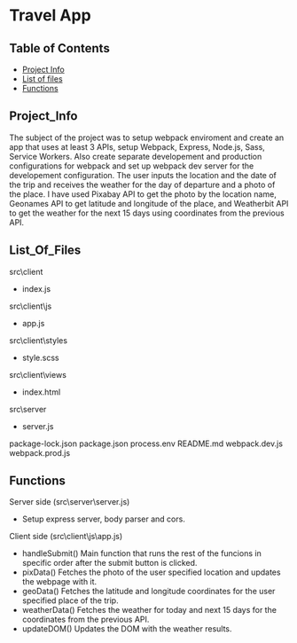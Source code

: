 # Travel App

## Table of Contents

* [Project Info](#project_info)
* [List of files](#list_of_files)
* [Functions](#functions)

## Project_Info

The subject of the project was to setup webpack enviroment and create an app that uses at least 3 APIs, setup Webpack, Express, Node.js, Sass, Service Workers. Also create separate developement and production configurations for webpack and set up webpack dev server for the developement configuration. The user inputs the location and the date of the trip and receives the weather for the day of departure and a photo of the place. I have used Pixabay API to get the photo by the location name, Geonames API to get latitude and longitude of the place, and Weatherbit API to get the weather for the next 15 days using coordinates from the previous API.

## List_Of_Files

src\client
- index.js

src\client\js
- app.js

src\client\styles
- style.scss

src\client\views
- index.html
    
src\server
- server.js

package-lock.json
package.json
process.env
README.md
webpack.dev.js
webpack.prod.js

## Functions

Server side (src\server\server.js)
- Setup express server, body parser and cors.

Client side (src\client\js\app.js)
- handleSubmit()
    Main function that runs the rest of the funcions in specific order after the submit button is clicked.
- pixData()
    Fetches the photo of the user specified location and updates the webpage with it.
- geoData()
    Fetches the latitude and longitude coordinates for the user specified place of the trip.
- weatherData()
    Fetches the weather for today and next 15 days for the coordinates from the previous API.
- updateDOM()
    Updates the DOM with the weather results.